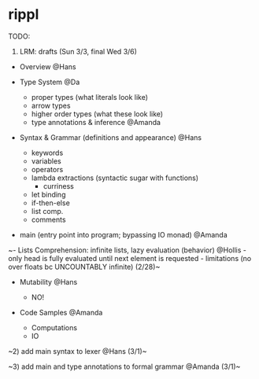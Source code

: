 # rippl


TODO:

1) LRM: drafts (Sun 3/3, final Wed 3/6)
  - Overview @Hans
  
  - Type System @Da
    - proper types (what literals look like)
    - arrow types
    - higher order types (what these look like)
    - type annotations & inference @Amanda
    
  - Syntax & Grammar (definitions and appearance) @Hans
    - keywords
    - variables
    - operators
    - lambda extractions (syntactic sugar with functions)
      - curriness
    - let binding
    - if-then-else
    - list comp.
    - comments
    
  - main (entry point into program; bypassing IO monad) @Amanda
  
  ~- Lists Comprehension: infinite lists, lazy evaluation (behavior) @Hollis
     - only head is fully evaluated until next element is requested
     - limitations (no over floats bc UNCOUNTABLY infinite) (2/28)~
     
  - Mutability @Hans
     - NO!

  - Code Samples @Amanda
      - Computations
      - IO


~2) add main syntax to lexer @Hans (3/1)~

~3) add main and type annotations to formal grammar @Amanda (3/1)~
